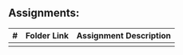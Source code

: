 ## Assignments:

|   #   | Folder Link | Assignment Description |
| :---: | ----------- | ---------------------- |
|       |             |                        |
